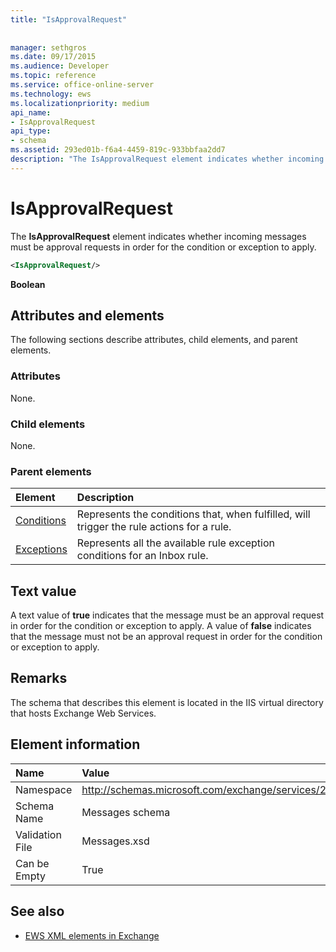 ```yaml
---
title: "IsApprovalRequest"
 
 
manager: sethgros
ms.date: 09/17/2015
ms.audience: Developer
ms.topic: reference
ms.service: office-online-server
ms.technology: ews
ms.localizationpriority: medium
api_name:
- IsApprovalRequest
api_type:
- schema
ms.assetid: 293ed01b-f6a4-4459-819c-933bbfaa2dd7
description: "The IsApprovalRequest element indicates whether incoming messages must be approval requests in order for the condition or exception to apply."
---
```


# IsApprovalRequest

The **IsApprovalRequest** element indicates whether incoming messages must be approval requests in order for the condition or exception to apply. 
  
```XML
<IsApprovalRequest/>
```

 **Boolean**
## Attributes and elements

The following sections describe attributes, child elements, and parent elements.
  
### Attributes

None.
  
### Child elements

None.
  
### Parent elements

|**Element**|**Description**|
|:-----|:-----|
|[Conditions](conditions.md) <br/> |Represents the conditions that, when fulfilled, will trigger the rule actions for a rule.  <br/> |
|[Exceptions](exceptions.md) <br/> |Represents all the available rule exception conditions for an Inbox rule.  <br/> |
   
## Text value

A text value of **true** indicates that the message must be an approval request in order for the condition or exception to apply. A value of **false** indicates that the message must not be an approval request in order for the condition or exception to apply. 
  
## Remarks

The schema that describes this element is located in the IIS virtual directory that hosts Exchange Web Services.
  
## Element information

|**Name**|**Value**|
|:-----|:-----|
|Namespace  <br/> |http://schemas.microsoft.com/exchange/services/2006/messages  <br/> |
|Schema Name  <br/> |Messages schema  <br/> |
|Validation File  <br/> |Messages.xsd  <br/> |
|Can be Empty  <br/> |True  <br/> |
   
## See also

- [EWS XML elements in Exchange](ews-xml-elements-in-exchange.md)

